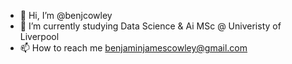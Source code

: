 - 👋 Hi, I’m @benjcowley
- 🌱 I’m currently studying Data Science & Ai MSc @ Univeristy of Liverpool
- 📫 How to reach me benjaminjamescowley@gmail.com

<!---
benjcowley/benjcowley is a ✨ special ✨ repository because its `README.md` (this file) appears on your GitHub profile.
You can click the Preview link to take a look at your changes.
--->
